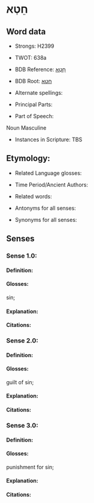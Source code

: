 # חֵטְא

<!-- Status: S2="NeedsEdits" -->
<!-- Lexica used for edits:   -->

## Word data

* Strongs: H2399

* TWOT: 638a

* BDB Reference: [חֵטְא](rc://en/bdb/dict/h.bu.ab)

* BDB Root: [חטא](rc://en/bdb/dict/h.bu.aa)

* Alternate spellings:

* Principal Parts:

* Part of Speech:

Noun Masculine

* Instances in Scripture: TBS

## Etymology:

* Related Language glosses:

* Time Period/Ancient Authors:

* Related words:

* Antonyms for all senses:

* Synonyms for all senses:

## Senses

### Sense 1.0:

#### Definition:

#### Glosses:

sin; 

#### Explanation:

#### Citations:



### Sense 2.0:

#### Definition:

#### Glosses:

guilt of sin; 

#### Explanation:

#### Citations:



### Sense 3.0:

#### Definition:

#### Glosses:

punishment for sin; 

#### Explanation:

#### Citations:



